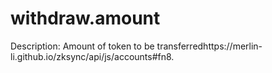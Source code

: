 # withdraw.amount

Description: Amount of token to be transferredhttps://merlin-li.github.io/zksync/api/js/accounts#fn8.